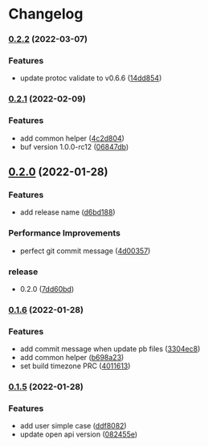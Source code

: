 # Changelog

### [0.2.2](https://github.com/go-sdk/proto/compare/v0.2.1...v0.2.2) (2022-03-07)


### Features

* update protoc validate to v0.6.6 ([14dd854](https://github.com/go-sdk/proto/commit/14dd854e3609b27f3aa8ffa83ec763f211a96775))

### [0.2.1](https://github.com/go-sdk/proto/compare/v0.2.0...v0.2.1) (2022-02-09)


### Features

* add common helper ([4c2d804](https://github.com/go-sdk/proto/commit/4c2d80480fcdc6a5315755aa26e7545cfb11162d))
* buf version 1.0.0-rc12 ([06847db](https://github.com/go-sdk/proto/commit/06847db2e6d608509b13a5be841108da45d66e8d))

## [0.2.0](https://github.com/go-sdk/proto/compare/v0.1.6...v0.2.0) (2022-01-28)


### Features

* add release name ([d6bd188](https://github.com/go-sdk/proto/commit/d6bd1883ee05ab7533032b761c51a1cf3c97c78a))


### Performance Improvements

* perfect git commit message ([4d00357](https://github.com/go-sdk/proto/commit/4d003571b8e6f6951a6d1aafc241d4798e8d9546))


### release

* 0.2.0 ([7dd60bd](https://github.com/go-sdk/proto/commit/7dd60bd60c8bc29015819490702330b166d51e99))

### [0.1.6](https://github.com/go-sdk/proto/compare/v0.1.5...v0.1.6) (2022-01-28)


### Features

* add commit message when update pb files ([3304ec8](https://github.com/go-sdk/proto/commit/3304ec80698ddbaaf6bede4171df307a8bbadd11))
* add common helper ([b698a23](https://github.com/go-sdk/proto/commit/b698a23c2dcac6f57914054c8622164197077a45))
* set build timezone PRC ([4011613](https://github.com/go-sdk/proto/commit/4011613aa561395f4dd3c1b454c07fd1c03b37e0))

### [0.1.5](https://github.com/go-sdk/proto/compare/v0.1.4...v0.1.5) (2022-01-28)


### Features

* add user simple case ([ddf8082](https://github.com/go-sdk/proto/commit/ddf80821c9584079af43b69a4932df0819d5ae3a))
* update open api version ([082455e](https://github.com/go-sdk/proto/commit/082455ea4be92c11f63e551289c4273da4535284))
